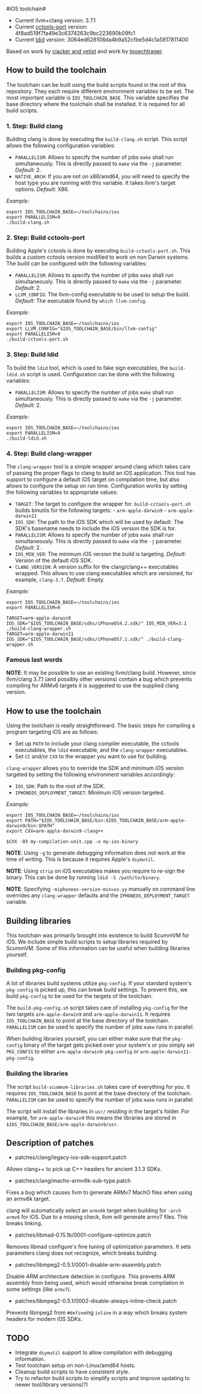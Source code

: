 #iOS toolchain#

- Current llvm+clang version: 3.7.1
- Current [cctools-port](https://github.com/tpoechtrager/cctools-port) version: 4f8ad519f7fa49e3c6374263c9bc223690b09fc1
- Current [ldid](https://github.com/tpoechtrager/ldid) version: 3064ed628108da4b9a52cfbe5d4c1a5817811400

Based on work by [cjacker and yetist](https://code.google.com/p/ios-toolchain-based-on-clang-for-linux/) and work by [tpoechtrager](https://github.com/tpoechtrager).

## How to build the toolchain ##

The toolchain can be built using the build scripts found in the root of this
repository. They each require different environment variables to be set. The
most important variable is `IOS_TOOLCHAIN_BASE`. This variable specifies the
base directory where the toolchain shall be installed. It is required for all
build scripts.

### 1. Step: Build clang ###

Building clang is done by executing the `build-clang.sh` script. This script
allows the following configuration variables:

* `PARALLELISM`: Allows to specify the number of jobs `make` shall run
                 simultaneously. This is directly passed to `make` via the
                 `-j` parameter.
                 *Default:* 2.
* `NATIVE_ARCH`: If you are not on x86/amd64, you will need to specify the
                 host type you are running with this variable. It takes
                 llvm's target options. 
                 *Default:* X86.

*Example:*
```
export IOS_TOOLCHAIN_BASE=~/toolchains/ios
export PARALLELISM=9
./build-clang.sh
```

### 2. Step: Build cctools-port ###

Building Apple's cctools is done by executing `build-cctools-port.sh`. This
builds a custom cctools version modified to work on non Darwin systems. The
build can be configured with the following variables:

* `PARALLELISM`: Allows to specify the number of jobs `make` shall run
                 simultaneously. This is directly passed to `make` via the
                 `-j` parameter.
                 *Default:* 2.
* `LLVM_CONFIG`: The llvm-config executable to be used to setup the build.
                 *Default:* The executable found by `which llvm-config`.

*Example:*
```
export IOS_TOOLCHAIN_BASE=~/toolchains/ios
export LLVM_CONFIG="$IOS_TOOLCHAIN_BASE/bin/llvm-config"
export PARALLELISM=9
./build-cctools-port.sh
```

### 3. Step: Build ldid ###

To build the `ldid` tool, which is used to fake sign executables, the
`build-ldid.sh` script is used. Configuration can be done with the following
variables:

* `PARALLELISM`: Allows to specify the number of jobs `make` shall run
                 simultaneously. This is directly passed to `make` via the
                 `-j` parameter.
                 *Default:* 2.

*Example:*
```
export IOS_TOOLCHAIN_BASE=~/toolchains/ios
export PARALLELISM=9
./build-ldid.sh
```

### 4. Step: Build clang-wrapper ###

The `clang-wrapper` tool is a simple wrapper around clang which takes care of
passing the proper flags to clang to build an iOS application. This tool has
support to configure a default iOS target on compilation time, but also allows
to configure the setup on run time. Configuration works by setting the
following variables to appropriate values:

* `TARGET`: The target to configure the wrapper for. `build-cctools-port.sh`
            builds binutils for the following targets:
            - `arm-apple-darwin9`
            - `arm-apple-darwin11`
* `IOS_SDK`: The path to the iOS SDK which will be used by default.
             The SDK's basename needs to include the iOS version the SDK is
             for.
* `PARALLELISM`: Allows to specify the number of jobs `make` shall run
                 simultaneously. This is directly passed to `make` via the
                 `-j` parameter.
                 *Default:* 2.
* `IOS_MIN_VER`: The minimum iOS version the build is targeting.
                 *Default:* Version of the default iOS SDK.
* `CLANG_VERSION`: A version suffix for the clang/clang++ executables wrapped.
                   This allows to use clang executables which are versioned,
                   for example, `clang-3.7`.
                   *Default:* Empty.

*Example:*
```
export IOS_TOOLCHAIN_BASE=~/toolchains/ios
export PARALLELISM=9

TARGET=arm-apple-darwin9 IOS_SDK="$IOS_TOOLCHAIN_BASE/sdks/iPhoneOS4.2.sdk/" IOS_MIN_VER=3.1 ./build-clang-wrapper.sh
TARGET=arm-apple-darwin11 IOS_SDK="$IOS_TOOLCHAIN_BASE/sdks/iPhoneOS7.1.sdk/" ./build-clang-wrapper.sh
```

### Famous last words ###

**NOTE**: It may be possible to use an existing llvm/clang build.
However, since llvm/clang 3.7.1 (and possibly other versions) contain a bug
which prevents compiling for ARMv6 targets it is suggested to use the supplied
clang version.

## How to use the toolchain ##

Using the toolchain is really straightforward. The basic steps for compiling a
program targeting iOS are as follows:

* Set up `PATH` to include your clang compiler executable, the cctools
  executables, the `ldid` executable, and the `clang-wrapper` executables.
* Set `CC` and/or `CXX` to the wrapper you want to use for building.

`clang-wrapper` allows you to override the SDK and minimum iOS version
targeted by setting the following environment variables accordingly:

* `IOS_SDK`: Path to the root of the SDK.
* `IPHONEOS_DEPLOYMENT_TARGET`: Minimum iOS version targeted.

*Example:*
```
export IOS_TOOLCHAIN_BASE=~/toolchains/ios
export PATH="$IOS_TOOLCHAIN_BASE/bin:$IOS_TOOLCHAIN_BASE/arm-apple-darwin9/bin:$PATH"
export CXX=arm-apple-darwin9-clang++

$CXX -O3 my-compilation-unit.cpp -o my-ios-binary
```

**NOTE**: Using `-g` to generate debugging information does not work at the
time of writing. This is because it requires Apple's `dsymutil`.

**NOTE**: Using `strip` on iOS executables makes you require to re-sign the
binary. This can be done by running `ldid -S /path/to/binary`.

**NOTE**: Specifying `-miphoneos-version-min=xx.yy` manually on command line
overrides any `clang-wrapper` defaults and the `IPHONEOS_DEPLOYMENT_TARGET`
variable.

## Building libraries ##

This toolchain was primarily brought into existence to build ScummVM for iOS.
We include simple build scripts to setup libraries required by ScummVM. Some
of this information can be useful when building libraries yourself.

### Building pkg-config ###

A lot of libraries build systems utilize `pkg-config`. If your standard
system's `pkg-config` is picked up, this can break build settings. To prevent
this, we build `pkg-config` to be used for the targets of the toolchain.

The `build-pkg-config.sh` script takes care of installing `pkg-config` for the
two targets `arm-apple-darwin9` and `arm-apple-darwin11`. It requires
`IOS_TOOLCHAIN_BASE` to point at the base directory of the toolchain.
`PARALLELISM` can be used to specify the number of jobs `make` runs in
parallel.

When building libraries yourself, you can either make sure that the
`pkg-config` binary of the target gets picked over your system's or you simply
set `PKG_CONFIG` to either `arm-apple-darwin9-pkg-config` or
`arm-apple-darwin11-pkg-config`.

### Building the libraries ###

The script `build-scummvm-libraries.sh` takes care of everything for you.
It requires `IOS_TOOLCHAIN_BASE` to point at the base directory of the
toolchain. `PARALLELISM` can be used to specify the number of jobs `make`
runs in parallel.

The script will install the libraries in `usr/` residing in the target's
folder. For example, for `arm-apple-darwin9` this means the libraries are
stored in `$IOS_TOOLCHAIN_BASE/arm-apple-darwin9/usr`.

## Description of patches ##

* patches/clang/legacy-ios-sdk-support.patch

Allows clang++ to pick up C++ headers for ancient 3.1.3 SDKs.

* patches/clang/macho-armv6k-sub-type.patch

Fixes a bug which causes llvm to generate ARMv7 MachO files when using an
armv6k target.

clang will automatically select an `armv6k` target when building for
`-arch armv6` for iOS. Due to a missing check, llvm will generate armv7 files.
This breaks linking.

* patches/libmad-0.15.1b/0001-configure-optimize.patch

Removes libmad configure's fine tuning of optimization parameters. It sets
parameters clang does not recognize, which breaks building.

* patches/libmpeg2-0.5.1/0001-disable-arm-assembly.patch

Disable ARM architecture detection in configure. This prevents ARM assembly
from being used, which would otherwise break compilation in some settings
(like `armv7`).

* patches/libmpeg2-0.5.1/0002-disable-always-inline-check.patch

Prevents libmpeg2 from `#define`ing `inline` in a way which breaks system
headers for modern iOS SDKs.

## TODO ##

* Integrate `dsymutil` support to allow compilation with debugging information.
* Test toolchain setup on non-Linux/amd64 hosts.
* Cleanup build scripts to have consistent style.
* Try to refactor build scripts to simplify scripts and improve updating to
  newer tool/library versions(?)
